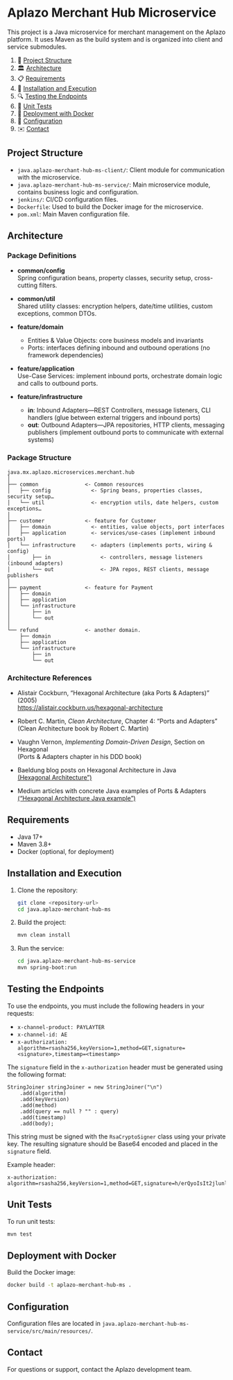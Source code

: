 # Aplazo Merchant Hub Microservice

This project is a Java microservice for merchant management on the Aplazo platform. It uses Maven as the build system and is organized into client and service submodules.

1. 📂 [Project Structure](#project-structure)  
2. 🏛️ [Architecture](#architecture)  
3. 📋 [Requirements](#requirements)  
4. 🚀 [Installation and Execution](#installation-and-execution)  
5. 🔍 [Testing the Endpoints](#testing-the-endpoints)  
6. 🧪 [Unit Tests](#unit-tests)  
7. 🐳 [Deployment with Docker](#deployment-with-docker)  
8. 🔧 [Configuration](#configuration)  
9. ✉️ [Contact](#contact)  

## Project Structure

- `java.aplazo-merchant-hub-ms-client/`: Client module for communication with the microservice.
- `java.aplazo-merchant-hub-ms-service/`: Main microservice module, contains business logic and configuration.
- `jenkins/`: CI/CD configuration files.
- `Dockerfile`: Used to build the Docker image for the microservice.
- `pom.xml`: Main Maven configuration file.


## Architecture

### Package Definitions

- **common/config**  
   Spring configuration beans, property classes, security setup, cross-cutting filters.

- **common/util**  
   Shared utility classes: encryption helpers, date/time utilities, custom exceptions, common DTOs.

- **feature/domain**  
   - Entities & Value Objects: core business models and invariants  
   - Ports: interfaces defining inbound and outbound operations (no framework dependencies)

- **feature/application**  
   Use-Case Services: implement inbound ports, orchestrate domain logic and calls to outbound ports.

- **feature/infrastructure**  
   - **in**: Inbound Adapters—REST Controllers, message listeners, CLI handlers (glue between external triggers and inbound ports)  
   - **out**: Outbound Adapters—JPA repositories, HTTP clients, messaging publishers (implement outbound ports to communicate with external systems)

### Package Structure

```text
java.mx.aplazo.microservices.merchant.hub
│
├── common               <- Common resources
│   ├── config             <- Spring beans, properties classes, security setup…
│   └── util               <- encryption utils, date helpers, custom exceptions…
│
├── customer             <- feature for Customer
│   ├── domain             <- entities, value objects, port interfaces
│   ├── application        <- services/use-cases (implement inbound ports)
│   └── infrastructure     <- adapters (implements ports, wiring & config)
│       ├── in                <- controllers, message listeners (inbound adapters)
│       └── out               <- JPA repos, REST clients, message publishers
│
├── payment              <- feature for Payment
│   ├── domain
│   ├── application
│   └── infrastructure
│       ├── in
│       └── out
│
└── refund               <- another domain.
    ├── domain
    ├── application
    └── infrastructure
        ├── in
        └── out
```

### Architecture References
- Alistair Cockburn, “Hexagonal Architecture (aka Ports & Adapters)” (2005)  
   https://alistair.cockburn.us/hexagonal-architecture

- Robert C. Martin, *Clean Architecture*, Chapter 4: “Ports and Adapters”  
   (Clean Architecture book by Robert C. Martin)

- Vaughn Vernon, *Implementing Domain-Driven Design*, Section on Hexagonal  
   (Ports & Adapters chapter in his DDD book)

- Baeldung blog posts on Hexagonal Architecture in Java  
   [(Hexagonal Architecture”)](https://www.baeldung.com/hexagonal-architecture-ddd-spring)

- Medium articles with concrete Java examples of Ports & Adapters  
   [(“Hexagonal Architecture Java example”)](https://medium.com/@oliveraluis11/arquitectura-hexagonal-con-spring-boot-parte-1-57b797eca69c)

## Requirements

- Java 17+
- Maven 3.8+
- Docker (optional, for deployment)

## Installation and Execution

1. Clone the repository:
   ```sh
   git clone <repository-url>
   cd java.aplazo-merchant-hub-ms
   ```
2. Build the project:
   ```sh
   mvn clean install
   ```
3. Run the service:
   ```sh
   cd java.aplazo-merchant-hub-ms-service
   mvn spring-boot:run
   ```

## Testing the Endpoints

To use the endpoints, you must include the following headers in your requests:

- `x-channel-product: PAYLAYTER`
- `x-channel-id: AE`
- `x-authorization: algorithm=rsasha256,keyVersion=1,method=GET,signature=<signature>,timestamp=<timestamp>`

The `signature` field in the `x-authorization` header must be generated using the following format:

```
StringJoiner stringJoiner = new StringJoiner("\n")
    .add(algorithm)
    .add(keyVersion)
    .add(method)
    .add(query == null ? "" : query)
    .add(timestamp)
    .add(body);
```

This string must be signed with the `RsaCryptoSigner` class using your private key. The resulting signature should be Base64 encoded and placed in the `signature` field.

Example header:

```
x-authorization: algorithm=rsasha256,keyVersion=1,method=GET,signature=h/erQyoIsIt2jlunlR6BI5LI2CvLwk9A0ljM4lrybyrnkLDwf0EHEg2UWrwaxEVdzlag6fu5vvdxUkLfCIry1q4o92fN8VNj+vJPIgTQ1t2qiZeL+iaXgMbT9TedkVNabvu7OtUlKkox/A2k1J8HDMtyAgttUJpqfPxFk+OV8tW0/Q70pJ6Pw/NXfFKtYoxDGSH0lmXU3Z9oRDP4hLVZE1zxtyu0v9L1iUELR430YGnQx6+tu9ympK7qZ03wasirqTTfC89yRyS2vZac43BlqjS8xt2QQHJ6E/qdy80Ax3ODGs4jA3H3GZhLZN7WaQJHya1cu72QjcgNHgkMBA0AlQ==,timestamp=1748362717743
```

## Unit Tests

To run unit tests:

```sh
mvn test
```

## Deployment with Docker

Build the Docker image:

```sh
docker build -t aplazo-merchant-hub-ms .
```

## Configuration

Configuration files are located in `java.aplazo-merchant-hub-ms-service/src/main/resources/`.

## Contact

For questions or support, contact the Aplazo development team.
